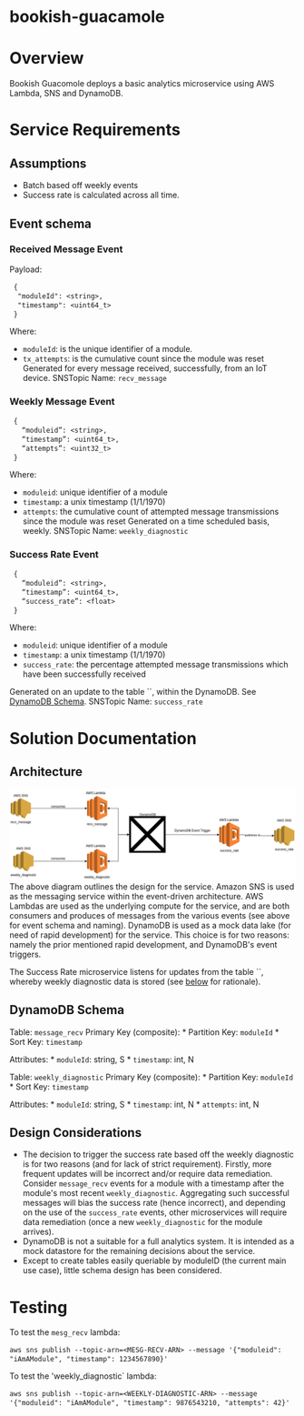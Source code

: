 # bookish-guacamole

# Overview
Bookish Guacomole deploys a basic analytics microservice using AWS Lambda, SNS and DynamoDB. 

# Service Requirements
## Assumptions 
  * Batch based off weekly events
  * Success rate is calculated across all time. 

## Event schema

### Received Message Event
Payload: 
```
 {
  "moduleId": <string>,
  "timestamp": <uint64_t>
 }
```
Where: 
 * `moduleId`: is the unique identifier of a module. 
 * `tx_attempts`: is the cumulative count since the module was reset
Generated for every message received, successfully, from an IoT device. 
SNSTopic Name: `recv_message`

### Weekly Message Event 
```
 {
   “moduleid”: <string>,
   “timestamp”: <uint64_t>,
   “attempts”: <uint32_t>
 }
```
Where:
 * `moduleid`: unique identifier of a module
 * `timestamp`: a unix timestamp (1/1/1970)
 * `attempts`: the cumulative count of attempted message transmissions since the module was reset
Generated on a time scheduled basis, weekly. 
SNSTopic Name: `weekly_diagnostic`

### Success Rate Event
```
 {
   “moduleid”: <string>,
   “timestamp”: <uint64_t>,
   “success_rate”: <float>
 }
```
Where:
 * `moduleid`: unique identifier of a module
 * `timestamp`: a unix timestamp (1/1/1970)
 * `success_rate`: the percentage attempted message transmissions which have been successfully received

Generated on an update to the table ``, within the DynamoDB. See [DynamoDB Schema](#dynamodb-schema).
SNSTopic Name: `success_rate`
 

# Solution Documentation
## Architecture
![Infrastructure Architecture](architecture-diagram.png)
  The above diagram outlines the design for the service. Amazon SNS is used as the messaging service within the event-driven architecture. AWS Lambdas are used as the underlying compute for the service, and are both consumers and produces of messages from the various events (see above for event schema and naming). DynamoDB is used as a mock data lake (for need of rapid development) for the service. This choice is for two reasons: namely the prior mentioned rapid development, and DynamoDB's event triggers. 

The Success Rate microservice listens for updates from the table ``, whereby weekly diagnostic data is stored (see [below](design-considerations) for rationale). 

## DynamoDB Schema 

Table: `message_recv`
  Primary Key (composite): 
    * Partition Key: `moduleId`
    * Sort Key: `timestamp`
  
  Attributes:
    * `moduleId`: string, S
    * `timestamp`: int, N

Table: `weekly_diagnostic`
   Primary Key (composite): 
    * Partition Key: `moduleId`
    * Sort Key: `timestamp`
  
  Attributes:
    * `moduleId`: string, S
    * `timestamp`: int, N
    * `attempts`: int, N


## Design Considerations
 * The decision to trigger the success rate based off the weekly diagnostic is for two reasons (and for lack of strict requirement). Firstly, more frequent updates will be incorrect and/or require data remediation. Consider `message_recv` events for a module with a timestamp after the module's most recent `weekly_diagnostic`. Aggregating such successful messages will bias the success rate (hence incorrect), and depending on the use of the `success_rate` events, other microservices will require data remediation (once a new `weekly_diagnostic` for the module arrives). 
 * DynamoDB is not a suitable for a full analytics system. It is intended as a mock datastore for the remaining decisions about the service. 
 * Except to create tables easily queriable by moduleID (the current main use case), little schema design has been considered.

# Testing 

To test the `mesg_recv` lambda: 
```
aws sns publish --topic-arn=<MESG-RECV-ARN> --message '{"moduleid": "iAmAModule", "timestamp": 1234567890}'
```

To test the 'weekly_diagnostic` lambda: 
```
aws sns publish --topic-arn=<WEEKLY-DIAGNOSTIC-ARN> --message '{"moduleid": "iAmAModule", "timestamp": 9876543210, "attempts": 42}'
```





